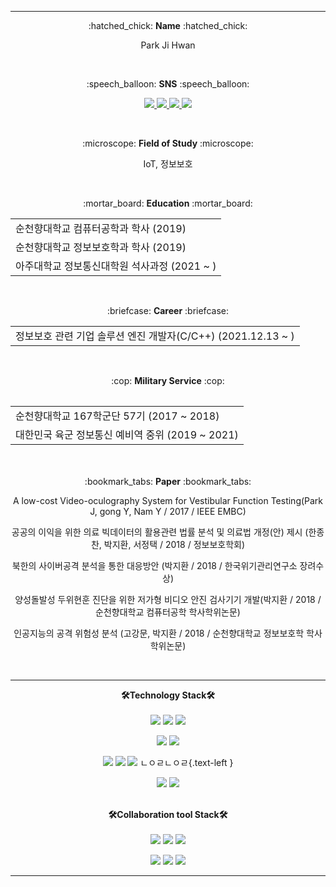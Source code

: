 <!---
![img](https://user-images.githubusercontent.com/38850652/150465280-b7dffa39-78ed-4ae0-ab19-349a6d7e5eed.jpg)
--->
<hr/>
<div align="center">
<p>:hatched_chick: <b>Name</b> :hatched_chick:</p>
<p>Park Ji Hwan</p>
</div>
</br>

<div align="center">
 <p>:speech_balloon: <b>SNS</b> :speech_balloon: </p>
 <p>
 <a href="https://developerjaypark.tistory.com/" target='_blank'><img src="https://img.shields.io/badge/Blog-FF5722?style=for-the-badge&logo=blogger&logoColor=white"> </a><a href="https://github.com/greatPark96" target='_blank'><img src="https://img.shields.io/badge/Github-181717?style=for-the-badge&logo=github&logoColor=white"> </a> <a href="mailto:park_jh6444@naver.com" target='_blank'><img src="https://img.shields.io/badge/EMAIL-EA4335?style=for-the-badge&logo=gmail&logoColor=white"> </a> <a href="https://search.naver.com/search.naver?where=nexearch&sm=top_hty&fbm=0&ie=utf8&query=kakaotalk+Id+%3D+%40pjh6444" target='_blank'><img src="https://img.shields.io/badge/kakao-FFCD00?style=for-the-badge&logo=kakaotalk&logoColor=white"> </a>
 </p>
</div>
</br>

<div align="center">
 <p>:microscope: <b>Field of Study</b> :microscope: </p>
 <p>IoT, 정보보호</p>
</div>
</br>

<div align="center">
 <p>:mortar_board: <b>Education</b> :mortar_board:</p>
 <table border="0" cellpadding="0" cellspacing="0">
  <tr>
   <td>순천향대학교 컴퓨터공학과 학사 (2019)</td>
  </tr>
  <tr>
   <td>순천향대학교 정보보호학과 학사 (2019)</td>
  </tr>
  <tr>
   <td>아주대학교 정보통신대학원 석사과정 (2021 ~ )</td>
  </tr>
 </table>
</div>
</br>

<div align="center">
<p>:briefcase: <b>Career</b> :briefcase:</p>
 <table border="0" cellpadding="0" cellspacing="0">
  <tr>
   <td>정보보호 관련 기업 솔루션 엔진 개발자(C/C++) (2021.12.13 ~ )</td>
  </tr>
 <table>
</div>
</br>

<div align="center">
 <p>:cop: <b>Military Service</b> :cop:</p>
 <table border="0" cellpadding="0" cellspacing="0">
  <tr>
   <td>순천향대학교 167학군단 57기 (2017 ~ 2018)</td>
  </tr>
  <tr>
   <td>대한민국 육군 정보통신 예비역 중위 (2019 ~ 2021)</td>
  </tr>
  </table>

</div>
</br>

<div align="center">
<br>:bookmark_tabs: <b>Paper</b> :bookmark_tabs:
<p lign="left"> A low-cost Video-oculography System for Vestibular Function Testing(Park J, gong Y, Nam Y / 2017 / IEEE EMBC)</p>
<p lign="left"> 공공의 이익을 위한 의료 빅데이터의 활용관련 법률 분석 및 의료법 개정(안) 제시 (한종찬, 박지환, 서정택 / 2018 / 정보보호학회)</p>
<p lign="left"> 북한의 사이버공격 분석을 통한 대응방안 (박지환 / 2018 / 한국위기관리연구소 장려수상)</p>
<p lign="left"> 양성돌발성 두위현훈 진단을 위한 저가형 비디오 안진 검사기기 개발(박지환 / 2018 / 순천향대학교 컴퓨터공학 학사학위논문)</p>
<p lign="left"> 인공지능의 공격 위험성 분석 (고강문, 박지환 / 2018 / 순천향대학교 정보보호학 학사학위논문)</p>
</div>
</br>

<hr/>
<div align="center">
<b>🛠Technology Stack🛠</b>
</br></br>
<img src="https://img.shields.io/badge/C-00599C?style=for-the-badge&logo=c%2B%2B&logoColor=white"> <img src="https://img.shields.io/badge/C++-00599C?style=for-the-badge&logo=c%2B%2B&logoColor=white"> <img src="https://img.shields.io/badge/Python-3776AB?style=for-the-badge&logo=python&logoColor=white"> 

<img src="https://img.shields.io/badge/html5-E34F26?style=for-the-badge&logo=html5&logoColor=white"> <img src="https://img.shields.io/badge/php-777BB4?style=for-the-badge&logo=php&logoColor=white">

<img src="https://img.shields.io/badge/Linux OS-FCC624?style=for-the-badge&logo=linux&logoColor=white"> <img src="https://img.shields.io/badge/Windows OS-0078D6?style=for-the-badge&logo=windows&logoColor=white"> <img src="https://img.shields.io/badge/Mac OS-000000?style=for-the-badge&logo=macos&logoColor=white">
 ㄴㅇㄹㄴㅇㄹ{.text-left }
 
<img src="https://img.shields.io/badge/Arduino-00979D?style=for-the-badge&logo=arduino&logoColor=white"> <img src="https://img.shields.io/badge/Raspberry Pi-A22846?style=for-the-badge&logo=Raspberrypi&logoColor=white">

</br>
<b>🛠Collaboration tool Stack🛠</b>
</br></br>
<img src="https://img.shields.io/badge/Git-F05032?style=for-the-badge&logo=git&logoColor=white"> <img src="https://img.shields.io/badge/Github-181717?style=for-the-badge&logo=github&logoColor=white"> <img src="https://img.shields.io/badge/Gitlab-FCA121?style=for-the-badge&logo=gitlab&logoColor=white">

<img src="https://img.shields.io/badge/Slack-4A154B?style=for-the-badge&logo=slack&logoColor=white"> <img src="https://img.shields.io/badge/Jira-0052CC?style=for-the-badge&logo=jira&logoColor=white"> <img src="https://img.shields.io/badge/Confluence-172B4D?style=for-the-badge&logo=Confluence&logoColor=white"> 

</div>

<!---
- 👋 Hi, I’m @GreatPark96
- 👀 I’m interested in ...
- 🌱 I’m currently learning ...
- 💞️ I’m looking to collaborate on ...
- 📫 How to reach me ...
--->
<!---
GreatPark96/GreatPark96 is a ✨ special ✨ repository because its `README.md` (this file) appears on your GitHub profile.
You can click the Preview link to take a look at your changes.
--->

<hr/>
<!---
https://simpleicons.org/?q=sass
--->
